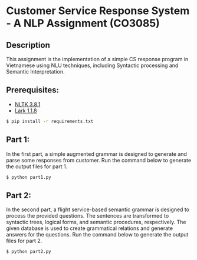# Customer Service Response System - A NLP Assignment (CO3085)

## Description

This assignment is the implementation of a simple CS response program in Vietnamese using NLU techniques, including Syntactic processing and Semantic Interpretation.

## Prerequisites:
- [NLTK 3.8.1](http://www.nltk.org)
- [Lark 1.1.8](https://lark-parser.readthedocs.io/en/stable/)

```bash
$ pip install -r requirements.txt
```

## Part 1:

In the first part, a simple augmented grammar is designed to generate and parse some responses from customer. Run the command below to generate the output files for part 1.

```bash
$ python part1.py
```

## Part 2: 

In the second part, a flight service-based semantic grammar is designed to process the provided questions. The sentences are transformed to syntactic trees, logical forms, and semantic procedures, respectively. The given database is used to create grammatical relations and generate answers for the questions.  Run the command below to generate the output files for part 2.

```bash
$ python part2.py
```

